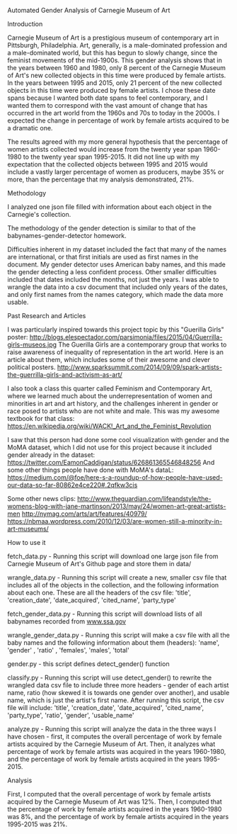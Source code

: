 Automated Gender Analysis of Carnegie Museum of Art

Introduction

Carnegie Museum of Art is a prestigious museum of contemporary art in Pittsburgh, Philadelphia. Art, generally, is a male-dominated profession and a male-dominated world, but this has begun to slowly change, since the feminist movements of the mid-1900s. This gender analysis shows that in the years between 1960 and 1980, only 8 percent of the Carnegie Museum of Art's new collected objects in this time were produced by female artists. In the years between 1995 and 2015, only 21 percent of the new collected objects in this time were produced by female artists. I chose these date spans because I wanted both date spans to feel contemporary, and I wanted them to correspond with the vast amount of change that has occurred in the art world from the 1960s and 70s to today in the 2000s. I expected the change in percentage of work by female artists acquired to be a dramatic one.

The results agreed with my more general hypothesis that the percentage of women artists collected would increase from the twenty year span 1960-1980 to the twenty year span 1995-2015. It did not line up with my expectation that the collected objects between 1995 and 2015 would include a vastly larger percentage of women as producers, maybe 35% or more, than the percentage that my analysis demonstrated, 21%. 

Methodology

I analyzed one json file filled with information about each object in the Carnegie's collection.

The methodology of the gender detection is similar to that of the babynames-gender-detector homework.

Difficulties inherent in my dataset included the fact that many of the names are international, or that first initials are used as first names in the document. My gender detector uses American baby names, and this made the gender detecting a less confident process. Other smaller difficulties included that dates included the months, not just the years. I was able to wrangle the data into a csv document that included only years of the dates, and only first names from the names category, which made the data more usable.

Past Research and Articles

I was particularly inspired towards this project topic by this "Guerilla Girls" poster: 
http://blogs.elespectador.com/parsimonia/files/2015/04/Guerrilla-girls-museos.jpg
The Guerilla Girls are a contemporary group that works to raise awareness of inequality of representation in the art world. Here is an article about them, which includes some of their awesome and clever political posters. http://www.sparksummit.com/2014/09/09/spark-artists-the-guerrilla-girls-and-activism-as-art/


I also took a class this quarter called Feminism and Contemporary Art, where we learned much about the underrepresentation of women and minorities in art and art history, and the challenges inherent in gender or race posed to artists who are not white and male. This was my awesome textbook for that class: https://en.wikipedia.org/wiki/WACK!_Art_and_the_Feminist_Revolution

I saw that this person had done some cool visualization with gender and the MoMA dataset, which I did not use for this project because it included gender already in the dataset: https://twitter.com/EamonCaddigan/status/626861365546848256
And some other things people have done with MoMA's dataL:
https://medium.com/@foe/here-s-a-roundup-of-how-people-have-used-our-data-so-far-80862e4ce220#.2qfkw3cis

Some other news clips:
http://www.theguardian.com/lifeandstyle/the-womens-blog-with-jane-martinson/2013/may/24/women-art-great-artists-men
http://nymag.com/arts/art/features/40979/
https://nbmaa.wordpress.com/2010/12/03/are-women-still-a-minority-in-art-museums/

How to use it

fetch_data.py - Running this script will download one large json file from Carnegie Museum of Art's Github page and store them in data/

wrangle_data.py - Running this script will create a new, smaller csv file that includes all of the objects in the collection, and the following information about each one. These are all the headers of the csv file: 'title', 'creation_date', 'date_acquired', 'cited_name', 'party_type'

fetch_gender_data.py - Running this script will download lists of all babynames recorded from www.ssa.gov

wrangle_gender_data.py - Running this script will make a csv file with all the baby names and the following information about them (headers): 'name', 'gender' , 'ratio' , 'females', 'males', 'total'

gender.py - this script defines detect_gender() function

classify.py - Running this script will use detect_gender() to rewrite the wrangled data csv file to include three more headers - gender of each artist name, ratio (how skewed it is towards one gender over another), and usable name, which is just the artist's first name. After running this script, the csv file will include: 'title', 'creation_date', 'date_acquired', 'cited_name', 'party_type', 'ratio', 'gender', 'usable_name'

analyze.py - Running this script will analyze the data in the three ways I have chosen - first, it computes the overall percentage of work by female artists acquired by the Carnegie Museum of Art. Then, it analyzes what percentage of work by female artists was acquired in the years 1960-1980, and the percentage of work by female artists acquired in the years 1995-2015.

Analysis

First, I computed that the overall percentage of work by female artists acquired by the Carnegie Museum of Art was 12%. Then, I computed that the percentage of work by female artists  acquired in the years 1960-1980 was 8%, and the percentage of work by female artists acquired in the years 1995-2015 was 21%.





